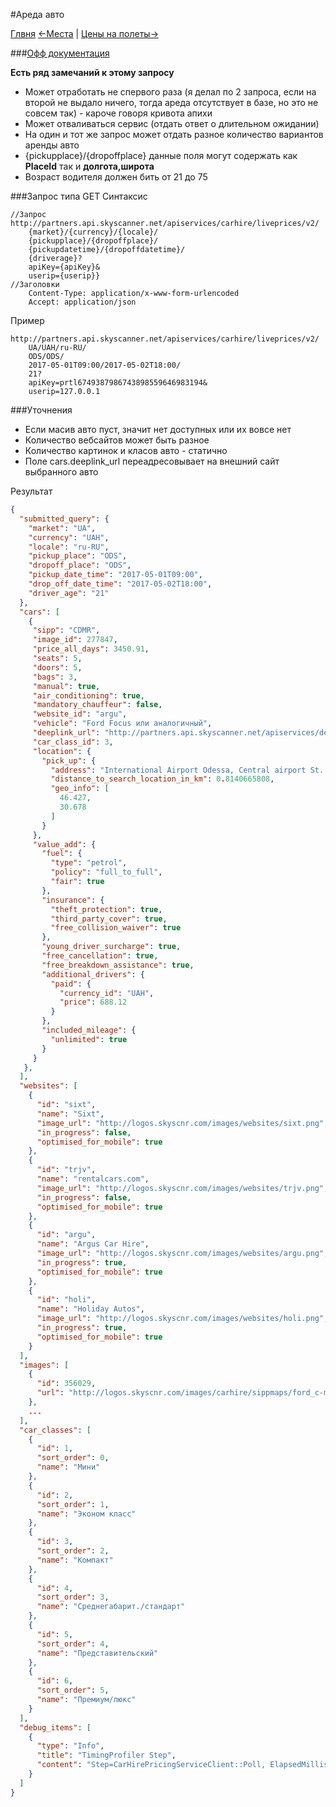 #Ареда авто

[Глвня](https://github.com/tolyaganzin/skyscanner-RU) [<-Места](https://github.com/tolyaganzin/skyscanner-RU/blob/master/places.md) | [Цены на полеты->](https://github.com/tolyaganzin/skyscanner-RU/blob/master/flightsСachePrices.md)

###[Офф документация](https://skyscanner.github.io/slate/#car-hire-live-prices)

**Есть ряд замечаний к этому запросу**

* Может отработать не спервого раза (я делал по 2 запроса, если на второй не выдало ничего, тогда ареда отсутствует в базе, но это не совсем так) - кароче говоря кривота апихи
* Может отваливаться сервис (отдать ответ о длительном ожидании)
* На один и тот же запрос может отдать разное количество вариантов аренды авто
* {pickupplace}/{dropoffplace} данные поля могут содержать как **PlaceId** так и **долгота,широта**
* Возраст водителя должен бить от 21 до 75


###Запрос типа GET
Синтаксис
```
//Запрос
http://partners.api.skyscanner.net/apiservices/carhire/liveprices/v2/
    {market}/{currency}/{locale}/
    {pickupplace}/{dropoffplace}/
    {pickupdatetime}/{dropoffdatetime}/
    {driverage}?
    apiKey={apiKey}&
    userip={userip}}
//Заголовки
    Content-Type: application/x-www-form-urlencoded
    Accept: application/json
```

Пример
```
http://partners.api.skyscanner.net/apiservices/carhire/liveprices/v2/
    UA/UAH/ru-RU/
    ODS/ODS/
    2017-05-01T09:00/2017-05-02T18:00/
    21?
    apiKey=prtl6749387986743898559646983194&
    userip=127.0.0.1
```
###Уточнения
* Если масив авто пуст, значит нет доступных или их вовсе нет
* Количество вебсайтов может быть разное
* Количество картинок и класов авто - статично
* Поле cars.deeplink_url переадресовывает на внешний сайт выбранного авто

Результат
```json
{
  "submitted_query": {
    "market": "UA",
    "currency": "UAH",
    "locale": "ru-RU",
    "pickup_place": "ODS",
    "dropoff_place": "ODS",
    "pickup_date_time": "2017-05-01T09:00",
    "drop_off_date_time": "2017-05-02T18:00",
    "driver_age": "21"
  },
  "cars": [
    {
     "sipp": "CDMR",
     "image_id": 277847,
     "price_all_days": 3450.91,
     "seats": 5,
     "doors": 5,
     "bags": 3,
     "manual": true,
     "air_conditioning": true,
     "mandatory_chauffeur": false,
     "website_id": "argu",
     "vehicle": "Ford Focus или аналогичный",
     "deeplink_url": "http://partners.api.skyscanner.net/apiservices/deeplink/v2?_cje=jzj5DawL5zJyT%2bnfeP9GJWfImnVvZd7vh0AJSObmdOp8YP07VbGmhzc%2bVTc80nUp&url=http%3a%2f%2fwww.apideeplink.com%2fcarhire_deeplink%2f2.0%2fargu%2fcarhi%2fcar%2fUA%2cru%2cUAH%2fODS%2fODS%2f2017-05-01T09%3a00%3a00%2f2017-05-02T18%3a00%3a00%2f21%2fcars%2feu-west-1.prod_46b3ae8e529ce0bc7137f4872b804122%3fchannel%3ddataapi%26sipp%3dCDMR%26vendor%3dNational%26pickuproutenodeid%3d14920%26dropoffroutenodeid%3d14920&serviceType=CarHireDeeplink",
     "car_class_id": 3,
     "location": {
       "pick_up": {
         "address": "International Airport Odessa, Central airport St. 25, 65036",
         "distance_to_search_location_in_km": 0.8140665808,
         "geo_info": [
           46.427,
           30.678
         ]
       }
     },
     "value_add": {
       "fuel": {
         "type": "petrol",
         "policy": "full_to_full",
         "fair": true
       },
       "insurance": {
         "theft_protection": true,
         "third_party_cover": true,
         "free_collision_waiver": true
       },
       "young_driver_surcharge": true,
       "free_cancellation": true,
       "free_breakdown_assistance": true,
       "additional_drivers": {
         "paid": {
           "currency_id": "UAH",
           "price": 688.12
         }
       },
       "included_mileage": {
         "unlimited": true
       }
     }
   },
  ],
  "websites": [
    {
      "id": "sixt",
      "name": "Sixt",
      "image_url": "http://logos.skyscnr.com/images/websites/sixt.png",
      "in_progress": false,
      "optimised_for_mobile": true
    },
    {
      "id": "trjv",
      "name": "rentalcars.com",
      "image_url": "http://logos.skyscnr.com/images/websites/trjv.png",
      "in_progress": false,
      "optimised_for_mobile": true
    },
    {
      "id": "argu",
      "name": "Argus Car Hire",
      "image_url": "http://logos.skyscnr.com/images/websites/argu.png",
      "in_progress": true,
      "optimised_for_mobile": true
    },
    {
      "id": "holi",
      "name": "Holiday Autos",
      "image_url": "http://logos.skyscnr.com/images/websites/holi.png",
      "in_progress": true,
      "optimised_for_mobile": true
    }
  ],
  "images": [
    {
      "id": 356029,
      "url": "http://logos.skyscnr.com/images/carhire/sippmaps/ford_c-max.jpg"
    },
    ...
  ],
  "car_classes": [
    {
      "id": 1,
      "sort_order": 0,
      "name": "Мини"
    },
    {
      "id": 2,
      "sort_order": 1,
      "name": "Эконом класс"
    },
    {
      "id": 3,
      "sort_order": 2,
      "name": "Компакт"
    },
    {
      "id": 4,
      "sort_order": 3,
      "name": "Среднегабарит./стандарт"
    },
    {
      "id": 5,
      "sort_order": 4,
      "name": "Представительский"
    },
    {
      "id": 6,
      "sort_order": 5,
      "name": "Премиум/люкс"
    }
  ],
  "debug_items": [
    {
      "type": "Info",
      "title": "TimingProfiler Step",
      "content": "Step=CarHirePricingServiceClient::Poll, ElapsedMilliseconds=352"
    }
  ]
}
```
